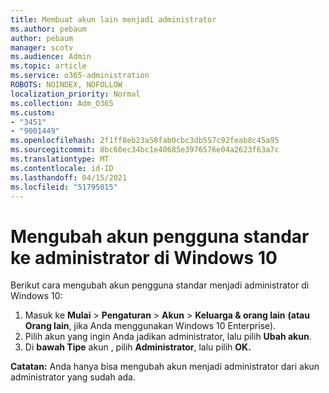 ```yaml
---
title: Membuat akun lain menjadi administrator
ms.author: pebaum
author: pebaum
manager: scotv
ms.audience: Admin
ms.topic: article
ms.service: o365-administration
ROBOTS: NOINDEX, NOFOLLOW
localization_priority: Normal
ms.collection: Adm_O365
ms.custom:
- "3451"
- "9001449"
ms.openlocfilehash: 2f1ff8eb23a58fab0cbc3db557c92feab8c45a95
ms.sourcegitcommit: 8bc60ec34bc1e40685e3976576e04a2623f63a7c
ms.translationtype: MT
ms.contentlocale: id-ID
ms.lasthandoff: 04/15/2021
ms.locfileid: "51795015"
---
```

# <a name="change-a-standard-user-account-to-an-administrator-in-windows-10"></a>Mengubah akun pengguna standar ke administrator di Windows 10

Berikut cara mengubah akun pengguna standar menjadi administrator di Windows 10:

1. Masuk ke **Mulai**  >  **Pengaturan**  >  **Akun**  >  **Keluarga & orang lain** **(atau Orang lain**, jika Anda menggunakan Windows 10 Enterprise).
2. Pilih akun yang ingin Anda jadikan administrator, lalu pilih **Ubah akun**.
3. Di **bawah Tipe** akun , pilih **Administrator**, lalu pilih **OK.**

**Catatan:** Anda hanya bisa mengubah akun menjadi administrator dari akun administrator yang sudah ada.